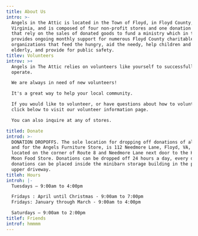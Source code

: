 ```yaml
---
title: About Us
intro: >-
  Angels in the Attic is located in the Town of Floyd, in Floyd County,
  Virginia, and is composed of four non-profit stores and one donation center
  that rely on the sales of donated goods to fund a ministry which in turn
  provides ongoing monthly support for numerous Floyd County charitable
  organizations that feed the hungry, aid the needy, help children and the
  elderly, and provide for public safety.
titlev: Volunteers
introv: >+
  Angels in The Attic relies on volunteers like yourself to successfully
  operate.

  We are always in need of new volunteers!

  It's a great way to help your local community.

  If you would like to volunteer, or have questions about how to volunteer,
  click below to visit our volunteer information page.

  You can also inquire at any of stores.

titled: Donate
introd: >-
  DONATION DROPOFFS. The sole location for dropping off donations of all kinds,
  and for the Angels Furniture Store, is 112 Needmore Lane, Floyd, VA, which is
  located on the corner of Route 8 and Needmore Lane next door to the Harvest
  Moon Food Store. Donations can be dropped off 24 hours a day, every day. Most
  donations can be placed inside the minibarn storage building in the paved
  upper driveway. 
titleh: Hours
introh: |-
  Tuesdays – 9:00am to 4:00pm

  Fridays : April until Christmas - 9:00am to 7:00pm 
  Fridays: January through March - 9:00am to 4:00pm 

  Saturdays – 9:00am to 2:00pm 
titlef: Friends
introf: hmmmm
---
```


